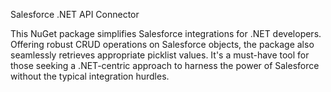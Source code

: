 Salesforce .NET API Connector

This NuGet package simplifies Salesforce integrations for .NET developers. Offering robust CRUD operations on Salesforce objects, the package also seamlessly retrieves appropriate picklist values. It's a must-have tool for those seeking a .NET-centric approach to harness the power of Salesforce without the typical integration hurdles.